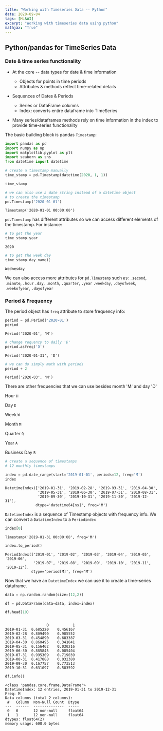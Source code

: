 ```yaml
---
title: "Working with Timeseries Data -- Python"
date: 2020-09-04
tags: [ML&AI]
excerpt: "Working with timeseries data using python"
mathjax: "True"
---
```


## Python/pandas for TimeSeries Data

### Date & time series functionality

*   At the core -- data types for date & time information
    *   Objects for points in time periods
    *   Attributes & methods reflect time-related details

*   Sequences of Dates & Periods  
    *   Series or DataFrame columns
    *   Index: converts entire dataframe into TimeSeries

*   Many series/dataframes methods rely on time information in the index to provide time-series functionality

The basic building block is pandas `Timestamp`:

```python
import pandas as pd
import numpy as np
import matplotlib.pyplot as plt
import seaborn as sns
from datetime import datetime

# create a timestamp manually
time_stamp = pd.Timestamp(datetime(2020, 1, 1))

time_stamp
```

```python
# we can also use a date string instead of a datetime object 
# to create the timestamp
pd.Timestamp('2020-01-01')
```

`Timestamp('2020-01-01 00:00:00')`

`pd.Timestamp` has different attributes so we can access different elements of the timestamp. For instance:

```python
# to get the year
time_stamp.year
```

`2020`

```python
# to get the week day
time_stamp.day_name()
```

`Wednesday`

We can also access more attributes for `pd.Timestamp` such as:
`.second`, `.minute`, `.hour`
`.day`, `.month`, `.quarter`, `.year`
`.weekday`, `.dayofweek`, `.weekofyear`, `.dayofyear`

### Period & Frequency

The period object has `freq` attribute to store frequency info:

```python
period = pd.Period('2020-01')
period
```

`Period('2020-01', 'M')`

```python
# change requency to daily 'D'
period.asfreq('D')
```
`Period('2020-01-31', 'D')`

```python
# we can do simply math with periods
period + 2
```

`Period('2020-03', 'M')`

There are other frequencies that we can use besides month 'M' and day 'D'

Hour   `H`

Day    `D`

Week   `W`

Month  `M`

Quarter `Q`

Year  `A`

Business Day `B`


```python
# create a sequence of timestamps
# 12 monthly timestamps

index = pd.date_range(start='2019-01-01', periods=12, freq='M')
index
```

```
DatetimeIndex(['2019-01-31', '2019-02-28', '2019-03-31', '2019-04-30',
               '2019-05-31', '2019-06-30', '2019-07-31', '2019-08-31',
               '2019-09-30', '2019-10-31', '2019-11-30', '2019-12-31'],
              dtype='datetime64[ns]', freq='M')
```              

`DatetimeIndex` is a sequence of Timestamp objects with frequency info. 
We can convert a `DatatimeIndex` to a `Periodindex`

```python
index[0]
```

`Timestamp('2019-01-31 00:00:00', freq='M')`

```python
index.to_period()
```

```
PeriodIndex(['2019-01', '2019-02', '2019-03', '2019-04', '2019-05', '2019-06',
             '2019-07', '2019-08', '2019-09', '2019-10', '2019-11', '2019-12'],
            dtype='period[M]', freq='M')
```

Now that we have an `DatetimeIndex` we can use it to create a time-series dataframe. 

```python
data = np.random.random(size=(12,2))

df = pd.DataFrame(data=data, index=index)

df.head(10)
```

```

                   0	       1
2019-01-31	0.685220	0.456167
2019-02-28	0.809490	0.905552
2019-03-31	0.454890	0.683387
2019-04-30	0.860495	0.341041
2019-05-31	0.156462	0.030216
2019-06-30	0.885845	0.085404
2019-07-31	0.995309	0.719039
2019-08-31	0.417888	0.032380
2019-09-30	0.167757	0.773513
2019-10-31	0.631097	0.583592
```

```python
df.info()
```

```
<class 'pandas.core.frame.DataFrame'>
DatetimeIndex: 12 entries, 2019-01-31 to 2019-12-31
Freq: M
Data columns (total 2 columns):
 #   Column  Non-Null Count  Dtype  
---  ------  --------------  -----  
 0   0       12 non-null     float64
 1   1       12 non-null     float64
dtypes: float64(2)
memory usage: 608.0 bytes
```
